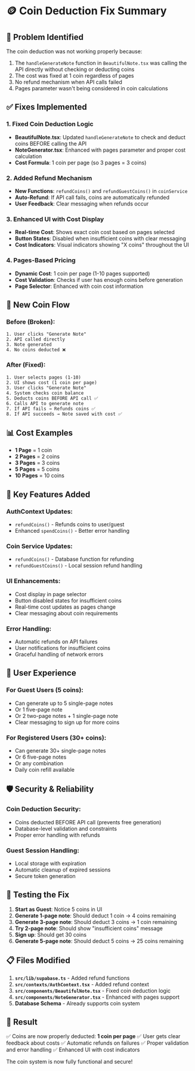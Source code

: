 # 🪙 Coin Deduction Fix Summary

## 🔧 **Problem Identified**
The coin deduction was not working properly because:
1. The `handleGenerateNote` function in `BeautifulNote.tsx` was calling the API directly without checking or deducting coins
2. The cost was fixed at 1 coin regardless of pages
3. No refund mechanism when API calls failed
4. Pages parameter wasn't being considered in coin calculations

## ✅ **Fixes Implemented**

### 1. **Fixed Coin Deduction Logic**
- **BeautifulNote.tsx**: Updated `handleGenerateNote` to check and deduct coins BEFORE calling the API
- **NoteGenerator.tsx**: Enhanced with pages parameter and proper cost calculation
- **Cost Formula**: 1 coin per page (so 3 pages = 3 coins)

### 2. **Added Refund Mechanism**
- **New Functions**: `refundCoins()` and `refundGuestCoins()` in `coinService`
- **Auto-Refund**: If API call fails, coins are automatically refunded
- **User Feedback**: Clear messaging when refunds occur

### 3. **Enhanced UI with Cost Display**
- **Real-time Cost**: Shows exact coin cost based on pages selected
- **Button States**: Disabled when insufficient coins with clear messaging
- **Cost Indicators**: Visual indicators showing "X coins" throughout the UI

### 4. **Pages-Based Pricing**
- **Dynamic Cost**: 1 coin per page (1-10 pages supported)
- **Cost Validation**: Checks if user has enough coins before generation
- **Page Selector**: Enhanced with coin cost information

## 🔄 **New Coin Flow**

### **Before (Broken)**:
```
1. User clicks "Generate Note"
2. API called directly
3. Note generated
4. No coins deducted ❌
```

### **After (Fixed)**:
```
1. User selects pages (1-10)
2. UI shows cost (1 coin per page)
3. User clicks "Generate Note"
4. System checks coin balance
5. Deducts coins BEFORE API call ✅
6. Calls API to generate note
7. If API fails → Refunds coins ✅
8. If API succeeds → Note saved with cost ✅
```

## 📊 **Cost Examples**
- **1 Page** = 1 coin
- **2 Pages** = 2 coins  
- **3 Pages** = 3 coins
- **5 Pages** = 5 coins
- **10 Pages** = 10 coins

## 🚀 **Key Features Added**

### **AuthContext Updates**:
- `refundCoins()` - Refunds coins to user/guest
- Enhanced `spendCoins()` - Better error handling

### **Coin Service Updates**:
- `refundCoins()` - Database function for refunding
- `refundGuestCoins()` - Local session refund handling

### **UI Enhancements**:
- Cost display in page selector
- Button disabled states for insufficient coins
- Real-time cost updates as pages change
- Clear messaging about coin requirements

### **Error Handling**:
- Automatic refunds on API failures
- User notifications for insufficient coins
- Graceful handling of network errors

## 🎯 **User Experience**

### **For Guest Users (5 coins)**:
- Can generate up to 5 single-page notes
- Or 1 five-page note
- Or 2 two-page notes + 1 single-page note
- Clear messaging to sign up for more coins

### **For Registered Users (30+ coins)**:
- Can generate 30+ single-page notes
- Or 6 five-page notes
- Or any combination
- Daily coin refill available

## 🛡️ **Security & Reliability**

### **Coin Deduction Security**:
- Coins deducted BEFORE API call (prevents free generation)
- Database-level validation and constraints
- Proper error handling with refunds

### **Guest Session Handling**:
- Local storage with expiration
- Automatic cleanup of expired sessions
- Secure token generation

## 🧪 **Testing the Fix**

1. **Start as Guest**: Notice 5 coins in UI
2. **Generate 1-page note**: Should deduct 1 coin → 4 coins remaining
3. **Generate 3-page note**: Should deduct 3 coins → 1 coin remaining  
4. **Try 2-page note**: Should show "insufficient coins" message
5. **Sign up**: Should get 30 coins
6. **Generate 5-page note**: Should deduct 5 coins → 25 coins remaining

## 📋 **Files Modified**

1. **`src/lib/supabase.ts`** - Added refund functions
2. **`src/contexts/AuthContext.tsx`** - Added refund context
3. **`src/components/BeautifulNote.tsx`** - Fixed coin deduction logic
4. **`src/components/NoteGenerator.tsx`** - Enhanced with pages support
5. **Database Schema** - Already supports coin system

## 🎉 **Result**
✅ Coins are now properly deducted: **1 coin per page**
✅ User gets clear feedback about costs
✅ Automatic refunds on failures
✅ Proper validation and error handling
✅ Enhanced UI with cost indicators

The coin system is now fully functional and secure!
